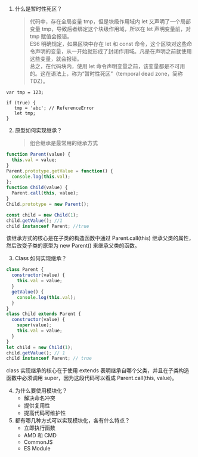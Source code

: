 1. 什么是暂时性死区？
   > 代码中，存在全局变量 tmp，但是块级作用域内 let 又声明了一个局部变量 tmp，导致后者绑定这个块级作用域，所以在 let 声明变量前，对 tmp 赋值会报错。  
   > ES6 明确规定，如果区块中存在 let 和 const 命令，这个区块对这些命令声明的变量，从一开始就形成了封闭作用域。凡是在声明之前就使用这些变量，就会报错。  
   > 总之，在代码块内，使用 let 命令声明变量之前，该变量都是不可用的。这在语法上，称为“暂时性死区”（temporal dead zone，简称 TDZ）。

```
var tmp = 123;

if (true) {
   tmp = 'abc'; // ReferenceError
   let tmp;
}
```

2. 原型如何实现继承？
   > 组合继承是最常用的继承方式

```js
function Parent(value) {
  this.val = value;
}
Parent.prototype.getValue = function() {
  console.log(this.val);
};
function Child(value) {
  Parent.call(this, value);
}
Child.prototype = new Parent();

const child = new Child(1);
child.getValue(); //1
child instanceof Parent; //true
```

该继承方式的核心是在子类的构造函数中通过 Parent.call(this) 继承父类的属性，然后改变子类的原型为 new Parent() 来继承父类的函数。

3. Class 如何实现继承？

```js
class Parent {
  constructor(value) {
    this.val = value;
  }
  getValue() {
    console.log(this.val);
  }
}
class Child extends Parent {
  constructor(value) {
    super(value);
    this.val = value;
  }
}
let child = new Child(1);
child.getValue(); // 1
child instanceof Parent; // true
```

class 实现继承的核心在于使用 extends 表明继承自哪个父类，并且在子类构造函数中必须调用 super，因为这段代码可以看成 Parent.call(this, value)。

4. 为什么要使用模块化？
   - 解决命名冲突
   - 提供复用性
   - 提高代码可维护性
5. 都有哪几种方式可以实现模块化，各有什么特点？
   - 立即执行函数
   - AMD 和 CMD
   - CommonJS
   - ES Module
